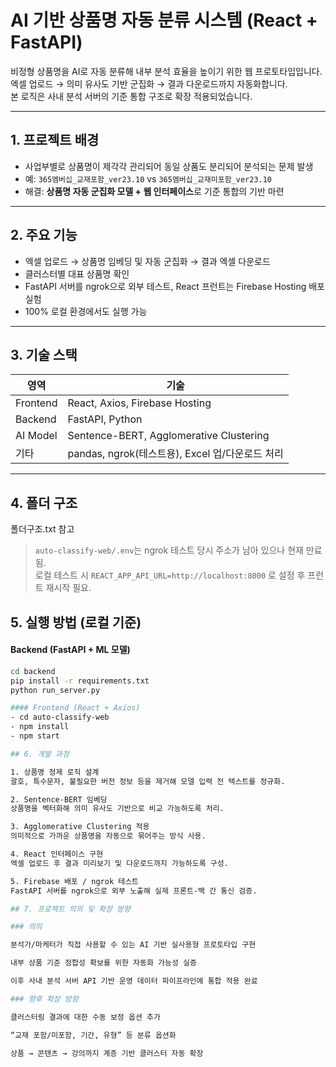 # AI 기반 상품명 자동 분류 시스템 (React + FastAPI)

비정형 상품명을 AI로 자동 분류해 내부 분석 효율을 높이기 위한 웹 프로토타입입니다.  
엑셀 업로드 → 의미 유사도 기반 군집화 → 결과 다운로드까지 자동화합니다.  
본 로직은 사내 분석 서버의 기준 통합 구조로 확장 적용되었습니다.

---

## 1. 프로젝트 배경
- 사업부별로 상품명이 제각각 관리되어 동일 상품도 분리되어 분석되는 문제 발생
- 예: `365멤버십_교재포함_ver23.10` vs `365멤버십_교재미포함_ver23.10`
- 해결: **상품명 자동 군집화 모델 + 웹 인터페이스**로 기준 통합의 기반 마련

---

## 2. 주요 기능
- 엑셀 업로드 → 상품명 임베딩 및 자동 군집화 → 결과 엑셀 다운로드
- 클러스터별 대표 상품명 확인
- FastAPI 서버를 ngrok으로 외부 테스트, React 프런트는 Firebase Hosting 배포 실험
- 100% 로컬 환경에서도 실행 가능

---

## 3. 기술 스택

| 영역 | 기술 |
|---|---|
| Frontend | React, Axios, Firebase Hosting |
| Backend | FastAPI, Python |
| AI Model | Sentence-BERT, Agglomerative Clustering |
| 기타 | pandas, ngrok(테스트용), Excel 업/다운로드 처리 |

---

## 4. 폴더 구조

폴더구조.txt 참고

> `auto-classify-web/.env`는 ngrok 테스트 당시 주소가 남아 있으나 현재 만료됨.  
> 로컬 테스트 시 `REACT_APP_API_URL=http://localhost:8000` 로 설정 후 프런트 재시작 필요.

## 5. 실행 방법 (로컬 기준)
#### Backend (FastAPI + ML 모델)
```bash
cd backend
pip install -r requirements.txt
python run_server.py

#### Frontend (React + Axios)
- cd auto-classify-web
- npm install
- npm start

## 6. 개발 과정

1. 상품명 정제 로직 설계
괄호, 특수문자, 불필요한 버전 정보 등을 제거해 모델 입력 전 텍스트를 정규화.

2. Sentence-BERT 임베딩
상품명을 벡터화해 의미 유사도 기반으로 비교 가능하도록 처리.

3. Agglomerative Clustering 적용
의미적으로 가까운 상품명을 자동으로 묶어주는 방식 사용.

4. React 인터페이스 구현
엑셀 업로드 후 결과 미리보기 및 다운로드까지 가능하도록 구성.

5. Firebase 배포 / ngrok 테스트
FastAPI 서버를 ngrok으로 외부 노출해 실제 프론트-백 간 통신 검증.

## 7. 프로젝트 의의 및 확장 방향

### 의의

분석가/마케터가 직접 사용할 수 있는 AI 기반 실사용형 프로토타입 구현

내부 상품 기준 정합성 확보를 위한 자동화 가능성 실증

이후 사내 분석 서버 API 기반 운영 데이터 파이프라인에 통합 적용 완료

### 향후 확장 방향

클러스터링 결과에 대한 수동 보정 옵션 추가

“교재 포함/미포함, 기간, 유형” 등 분류 옵션화

상품 → 콘텐츠 → 강의까지 계층 기반 클러스터 자동 확장

